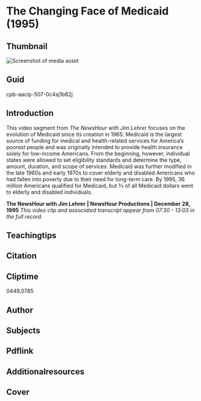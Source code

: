#  The Changing Face of Medicaid (1995)

## Thumbnail

![Screenshot of media asset](https://s3.amazonaws.com/americanarchive.org/primary_source_sets/4-507-0c4sj1b82j.jpg "Screenshot media asset")

## Guid
cpb-aacip-507-0c4sj1b82j

## Introduction

This video segment from *The NewsHour with Jim Lehrer* focuses on the evolution of Medicaid since its creation in 1965. Medicaid is the largest source of funding for medical and health-related services for America’s poorest people and was originally intended to provide health insurance solely for low-income Americans. From the beginning, however, individual states were allowed to set eligibility standards and determine the type, amount, duration, and scope of services.  Medicaid was further modified in the late 1960s and early 1970s to cover elderly and disabled Americans who had fallen into poverty due to their need for long-term care. By 1995, 36 million Americans qualified for Medicaid, but ⅔ of all Medicaid dollars went to elderly and disabled individuals.

<b>The NewsHour with Jim Lehrer</b>
<b>| NewsHour Productions | December 28, 1995</b>
<i>This video clip and associated transcript appear from 07:30 - 13:03 in the full record.</i>

## Teachingtips

## Citation

## Cliptime

0448,0785

## Author
## Subjects
## Pdflink
## Additionalresources
## Cover
